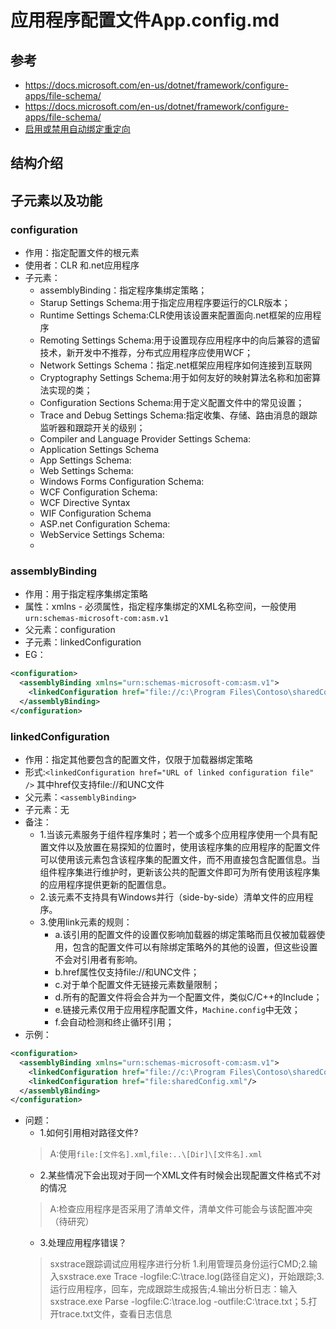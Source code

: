 # 应用程序配置文件App.config.md

## 参考

- https://docs.microsoft.com/en-us/dotnet/framework/configure-apps/file-schema/
- https://docs.microsoft.com/en-us/dotnet/framework/configure-apps/file-schema/
- [启用或禁用自动绑定重定向](https://docs.microsoft.com/zh-cn/dotnet/framework/configure-apps/how-to-enable-and-disable-automatic-binding-redirection)

## 结构介绍

## 子元素以及功能

### configuration

- 作用：指定配置文件的根元素
- 使用者：CLR 和.net应用程序
- 子元素：
  - assemblyBinding：指定程序集绑定策略；
  - Starup Settings Schema:用于指定应用程序要运行的CLR版本；
  - Runtime Settings Schema:CLR使用该设置来配置面向.net框架的应用程序
  - Remoting Settings Schema:用于设置现存应用程序中的向后兼容的遗留技术，新开发中不推荐，分布式应用程序应使用WCF；
  - Network Settings Schema：指定.net框架应用程序如何连接到互联网
  - Cryptography Settings Schema:用于如何友好的映射算法名称和加密算法实现的类；
  - Configuration Sections Schema:用于定义配置文件中的常见设置；
  - Trace and Debug Settings Schema:指定收集、存储、路由消息的跟踪监听器和跟踪开关的级别；
  - Compiler and Language Provider Settings Schema:
  - Application Settings Schema
  - App Settings Schema:
  - Web Settings Schema:
  - Windows Forms Configuration Schema:
  - WCF Configuration Schema:
  - WCF Directive Syntax
  - WIF Configuration Schema
  - ASP.net Configuration Schema:
  - WebService Settings Schema:
  - 

### assemblyBinding

- 作用：用于指定程序集绑定策略
- 属性：xmlns - 必须属性，指定程序集绑定的XML名称空间，一般使用`urn:schemas-microsoft-com:asm.v1`
- 父元素：configuration
- 子元素：linkedConfiguration
- EG：

```XML
<configuration>
  <assemblyBinding xmlns="urn:schemas-microsoft-com:asm.v1">
    <linkedConfiguration href="file://c:\Program Files\Contoso\sharedConfig.xml" />
  </assemblyBinding>
</configuration>
```

### linkedConfiguration

- 作用：指定其他要包含的配置文件，仅限于加载器绑定策略
- 形式:`<linkedConfiguration href="URL of linked configuration file" />` 其中href仅支持file://和UNC文件
- 父元素：`<assemblyBinding>`
- 子元素：无
- 备注：
  - 1.当该元素服务于组件程序集时；若一个或多个应用程序使用一个具有配置文件以及放置在易探知的位置时，使用该程序集的应用程序的配置文件可以使用该元素包含该程序集的配置文件，而不用直接包含配置信息。当组件程序集进行维护时，更新该公共的配置文件即可为所有使用该程序集的应用程序提供更新的配置信息。
  - 2.该元素不支持具有Windows并行（side-by-side）清单文件的应用程序。
  - 3.使用link元素的规则：
    - a.该引用的配置文件的设置仅影响加载器的绑定策略而且仅被加载器使用，包含的配置文件可以有除绑定策略外的其他的设置，但这些设置不会对引用者有影响。
    - b.href属性仅支持file://和UNC文件；
    - c.对于单个配置文件无链接元素数量限制；
    - d.所有的配置文件将会合并为一个配置文件，类似C/C++的Include；
    - e.链接元素仅用于应用程序配置文件，`Machine.config`中无效；
    - f.会自动检测和终止循环引用；
- 示例：

```XML
<configuration>
  <assemblyBinding xmlns="urn:schemas-microsoft-com:asm.v1">
    <linkedConfiguration href="file://c:\Program Files\Contoso\sharedConfig.xml"/>
    <linkedConfiguration href="file:sharedConfig.xml"/>
  </assemblyBinding>
</configuration>
```

- 问题：
  - 1.如何引用相对路径文件?
  > A:使用`file:[文件名].xml`,`file:..\[Dir]\[文件名].xml`
  - 2.某些情况下会出现对于同一个XML文件有时候会出现配置文件格式不对的情况
  > A:检查应用程序是否采用了清单文件，清单文件可能会与该配置冲突（待研究）
  - 3.处理应用程序错误？
  > sxstrace跟踪调试应用程序进行分析
  > 1.利用管理员身份运行CMD;2.输入sxstrace.exe Trace -logfile:C:\trace.log(路径自定义)，开始跟踪;3.运行应用程序，回车，完成跟踪生成报告;4.输出分析日志：输入sxstrace.exe Parse -logfile:C:\trace.log -outfile:C:\trace.txt；5.打开trace.txt文件，查看日志信息